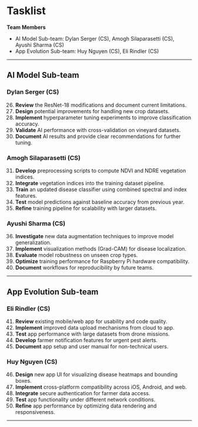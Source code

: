 # Tasklist

**Team Members**

* AI Model Sub-team: Dylan Serger (CS), Amogh Silaparasetti (CS), Ayushi Sharma (CS)
* App Evolution Sub-team: Huy Nguyen (CS), Eli Rindler (CS)

---

## AI Model Sub-team

### Dylan Serger (CS)

26. **Review** the ResNet-18 modifications and document current limitations.
27. **Design** potential improvements for handling new crop datasets.
28. **Implement** hyperparameter tuning experiments to improve classification accuracy.
29. **Validate** AI performance with cross-validation on vineyard datasets.
30. **Document** AI results and provide clear recommendations for further tuning.

### Amogh Silaparasetti (CS)

31. **Develop** preprocessing scripts to compute NDVI and NDRE vegetation indices.
32. **Integrate** vegetation indices into the training dataset pipeline.
33. **Train** an updated disease classifier using combined spectral and index features.
34. **Test** model predictions against baseline accuracy from previous year.
35. **Refine** training pipeline for scalability with larger datasets.

### Ayushi Sharma (CS)

36. **Investigate** new data augmentation techniques to improve model generalization.
37. **Implement** visualization methods (Grad-CAM) for disease localization.
38. **Evaluate** model robustness on unseen crop types.
39. **Optimize** training performance for Raspberry Pi hardware compatibility.
40. **Document** workflows for reproducibility by future teams.

---

## App Evolution Sub-team

### Eli Rindler (CS)

41. **Review** existing mobile/web app for usability and code quality.
42. **Implement** improved data upload mechanisms from cloud to app.
43. **Test** app performance with large datasets from drone missions.
44. **Develop** farmer notification features for urgent pest alerts.
45. **Document** app setup and user manual for non-technical users.

### Huy Nguyen (CS)

46. **Design** new app UI for visualizing disease heatmaps and bounding boxes.
47. **Implement** cross-platform compatibility across iOS, Android, and web.
48. **Integrate** secure authentication for farmer data access.
49. **Test** app functionality under different network conditions.
50. **Refine** app performance by optimizing data rendering and responsiveness.

---
